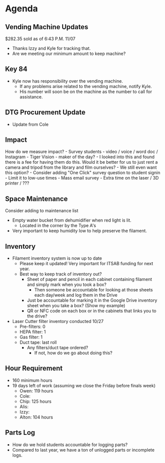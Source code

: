 # Agenda

## Vending Machine Updates
$282.35 sold as of 6:43 P.M. 11/07
- Thanks Izzy and Kyle for tracking that.
- Are we meeting our minimum amount to keep machine?

## Key 84
- Kyle now has responsibility over the vending machine.
  - If any problems arise related to the vending machine, notify Kyle.
  - His number will soon be on the machine as the number to call for assistance.

## DTG Procurement Update
- Update from Cole

## Impact
How do we measure impact?
    - Survey students - video / voice / word doc / Instagram
        - Tiger Vision - maker of the day?
          - I looked into this and found there is a fee for having them do this. Would it be better for us to just rent a camera and tripod from the library and film ourselves?
            - We still even want this option?
    - Consider adding "One Click" survey question to student signin
        - Limit it to low-use times
    - Mass email survey
        - Extra time on the laser / 3D printer / ???

## Space Maintenance
Consider adding to maintenance list
- Empty water bucket from dehumidifier when red light is lit.
  - Located in the corner by the Type A's
- Very important to keep humidity low to help preserve the filament.

## Inventory
- Filament inventory system is now up to date
  - Please keep it updated! Very important for ITSAB funding for next year.
  - Best way to keep track of inventory out?
    - Sheet of paper and pencil in each cabinet containing filament and simply mark when you took a box?
      - Then someone be accountable for looking at those sheets each day/week and log them in the Drive
    - Just be accountable for marking it in the Google Drive inventory sheet when you take a box? (Show my example)
    - QR or NFC code on each box or in the cabinets that links you to the drive?
- Laser Cutter filter inventory conducted 10/27
  - Pre-filters: 0
  - HEPA filter: 1
  - Gas filter: 1
  - Duct tape: last roll
    - Any filters/duct tape ordered?
      - If not, how do we go about doing this?

## Hour Requirement
- 160 minimum hours
- 19 days left of work (assuming we close the Friday before finals week)
  - Owen: 119 hours
  - Cole:
  - Chip: 125 hours
  - Alis:
  - Izzy:
  - Alton: 104 hours

## Parts Log
- How do we hold students accountable for logging parts?
- Compared to last year, we have a ton of unlogged parts or incomplete logs.
